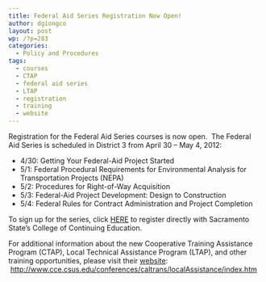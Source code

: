 ```yaml
---
title: Federal Aid Series Registration Now Open!
author: dgiongco
layout: post
wp: /?p=283
categories:
  - Policy and Procedures
tags:
  - courses
  - CTAP
  - federal aid series
  - LTAP
  - registration
  - training
  - website
---
```

Registration for the Federal Aid Series courses is now open.  The Federal Aid Series is scheduled in District 3 from April 30 &#8211; May 4, 2012:

*   4/30: Getting Your Federal-Aid Project Started
*   5/1: Federal Procedural Requirements for Environmental Analysis for Transportation Projects (NEPA)
*   5/2: Procedures for Right-of-Way Acquisition
*   5/3: Federal-Aid Project Development: Design to Construction
*   5/4: Federal Rules for Contract Administration and Project Completion

To sign up for the series, click <a title="Federal Aid Series Training Registration" href="http://www.cce.csus.edu/conferences/caltrans/localAssistance/register.cfm?offid=1" target="_blank">HERE</a> to register directly with Sacramento State&#8217;s College of Continuing Education.

For additional information about the new Cooperative Training Assistance Program (CTAP), Local Technical Assistance Program (LTAP), and other training opportunities, please visit their <a title="Caltrans Local Assistance Training" href="http://www.cce.csus.edu/conferences/caltrans/localAssistance/index.htm" target="_blank">website</a>:  http://www.cce.csus.edu/conferences/caltrans/localAssistance/index.htm
